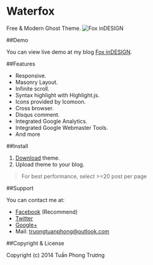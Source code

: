 Waterfox
========

Free &amp; Modern Ghost Theme.
![Fox inDESIGN](http://pik.vn/20145d4184b1-0eec-4b03-94cf-89c6c51c02a7.png)

##Demo

You can view live demo at my blog [Fox inDESIGN](foxindesign.net).

##Features

* Responsive.
* Masonry Layout.
* Infinite scroll.
* Syntax highlight with Highlight.js.
* Icons provided by Icomoon.
* Cross browser.
* Disqus comment.
* Integrated Google Analytics.
* Integrated Google Webmaster Tools.
* And more

##Install

1. [Download]() theme.
2. Upload theme to your blog.

> For best performance, select >=20 post per page

##Support

You can contact me at:
* [Facebook](https://www.facebook.com/tuanphongtruong98) (Recommend)
* [Twitter](https://twitter.com/tuanphongtruong)
* [Google+](https://plus.google.com/+TuấnPhongTrương)
* Mail: truongtuanphong@outlook.com

##Copyright &amp; License

Copyright (c) 2014 Tuấn Phong Trương
